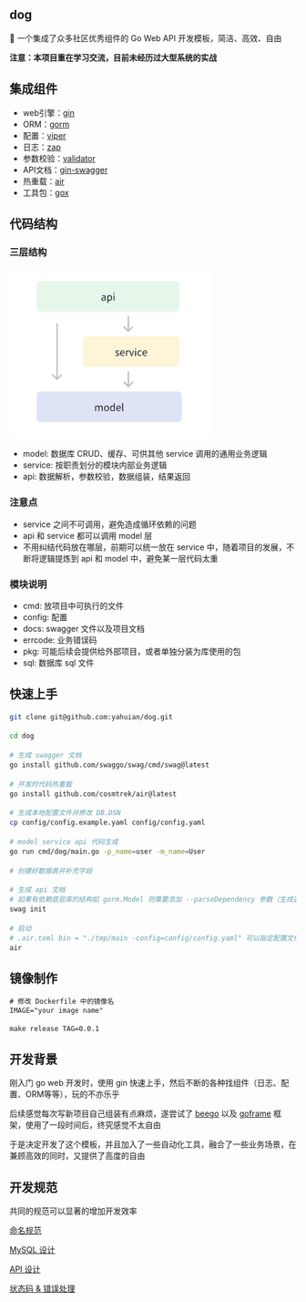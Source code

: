 ## dog

🐶 一个集成了众多社区优秀组件的 Go Web API 开发模板，简洁、高效、自由

**注意：本项目重在学习交流，目前未经历过大型系统的实战**

## 集成组件

- web引擎：[gin](https://github.com/gin-gonic/gin)
- ORM：[gorm](https://github.com/go-gorm/gorm)
- 配置：[viper](https://github.com/spf13/viper)
- 日志：[zap](https://github.com/uber-go/zap/blob/master)
- 参数校验：[validator](https://github.com/go-playground/validator)
- API文档：[gin-swagger](https://github.com/swaggo/gin-swagger)
- 热重载：[air](https://github.com/cosmtrek/air)
- 工具包：[gox](https://github.com/yahuian/gox)

## 代码结构

### 三层结构

![](./docs/image/three-level.png)

- model: 数据库 CRUD、缓存、可供其他 service 调用的通用业务逻辑
- service: 按职责划分的模块内部业务逻辑
- api: 数据解析，参数校验，数据组装，结果返回

### 注意点

- service 之间不可调用，避免造成循环依赖的问题
- api 和 service 都可以调用 model 层
- 不用纠结代码放在哪层，前期可以统一放在 service 中，随着项目的发展，不断将逻辑提炼到 api 和 model 中，避免某一层代码太重

### 模块说明

- cmd: 放项目中可执行的文件
- config: 配置
- docs: swagger 文件以及项目文档
- errcode: 业务错误码
- pkg: 可能后续会提供给外部项目，或者单独分装为库使用的包
- sql: 数据库 sql 文件

## 快速上手

```sh
git clone git@github.com:yahuian/dog.git

cd dog

# 生成 swagger 文档
go install github.com/swaggo/swag/cmd/swag@latest

# 开发时代码热重载
go install github.com/cosmtrek/air@latest

# 生成本地配置文件并修改 DB.DSN
cp config/config.example.yaml config/config.yaml

# model service api 代码生成
go run cmd/dog/main.go -p_name=user -m_name=User

# 创建好数据表并补充字段

# 生成 api 文档
# 如果有依赖底层库的结构如 gorm.Model 则需要添加 --parseDependency 参数（生成速度会慢）
swag init

# 启动
# .air.toml bin = "./tmp/main -config=config/config.yaml" 可以指定配置文件
air
```

## 镜像制作

```
# 修改 Dockerfile 中的镜像名
IMAGE="your image name"

make release TAG=0.0.1
```

## 开发背景

刚入门 go web 开发时，使用 gin 快速上手，然后不断的各种找组件（日志、配置、ORM等等），玩的不亦乐乎

后续感觉每次写新项目自己组装有点麻烦，遂尝试了 [beego](https://github.com/beego/beego) 以及 [goframe](https://github.com/gogf/gf) 框架，使用了一段时间后，终究感觉不太自由

于是决定开发了这个模板，并且加入了一些自动化工具，融合了一些业务场景，在兼顾高效的同时，又提供了高度的自由

## 开发规范

共同的规范可以显著的增加开发效率

[命名规范](./docs/命名规范.md)

[MySQL 设计](./sql/README.md)

[API 设计](./api/README.md)

[状态码 & 错误处理](./errcode/README.md)
